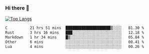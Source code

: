 ### Hi there 👋

<!--
**3Xpl0it3r/3Xpl0it3r** is a ✨ _special_ ✨ repository because its `README.md` (this file) appears on your GitHub profile.

Here are some ideas to get you started:

- 🔭 I’m currently working on ...
- 🌱 I’m currently learning ...
- 👯 I’m looking to collaborate on ...
- 🤔 I’m looking for help with ...
- 💬 Ask me about ...
- 📫 How to reach me: ...
- 😄 Pronouns: ...
- ⚡ Fun fact: ...
-->


[![Top Langs](https://github-readme-stats.vercel.app/api/top-langs/?username=3Xpl0it3r&layout=compact)](https://github.com/3Xpl0it3r/3Xpl0it3r)

<!--START_SECTION:waka-->

```txt
C          21 hrs 51 mins  ████████████████████▒░░░░   81.30 %
Rust       3 hrs 16 mins   ███░░░░░░░░░░░░░░░░░░░░░░   12.18 %
Markdown   1 hr 34 mins    █▒░░░░░░░░░░░░░░░░░░░░░░░   05.84 %
Other      6 mins          ░░░░░░░░░░░░░░░░░░░░░░░░░   00.41 %
Lua        4 mins          ░░░░░░░░░░░░░░░░░░░░░░░░░   00.26 %
```

<!--END_SECTION:waka-->
